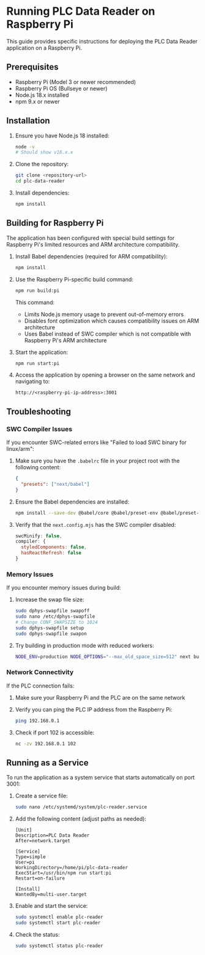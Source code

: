 # Running PLC Data Reader on Raspberry Pi

This guide provides specific instructions for deploying the PLC Data Reader application on a Raspberry Pi.

## Prerequisites

- Raspberry Pi (Model 3 or newer recommended)
- Raspberry Pi OS (Bullseye or newer)
- Node.js 18.x installed
- npm 9.x or newer

## Installation

1. Ensure you have Node.js 18 installed:
   ```bash
   node -v
   # Should show v18.x.x
   ```

2. Clone the repository:
   ```bash
   git clone <repository-url>
   cd plc-data-reader
   ```

3. Install dependencies:
   ```bash
   npm install
   ```

## Building for Raspberry Pi

The application has been configured with special build settings for Raspberry Pi's limited resources and ARM architecture compatibility.

1. Install Babel dependencies (required for ARM compatibility):
   ```bash
   npm install
   ```

2. Use the Raspberry Pi-specific build command:
   ```bash
   npm run build:pi
   ```

   This command:
   - Limits Node.js memory usage to prevent out-of-memory errors
   - Disables font optimization which causes compatibility issues on ARM architecture
   - Uses Babel instead of SWC compiler which is not compatible with Raspberry Pi's ARM architecture

3. Start the application:
   ```bash
   npm run start:pi
   ```

4. Access the application by opening a browser on the same network and navigating to:
   ```
   http://<raspberry-pi-ip-address>:3001
   ```

## Troubleshooting

### SWC Compiler Issues

If you encounter SWC-related errors like "Failed to load SWC binary for linux/arm":

1. Make sure you have the `.babelrc` file in your project root with the following content:
   ```json
   {
     "presets": ["next/babel"]
   }
   ```

2. Ensure the Babel dependencies are installed:
   ```bash
   npm install --save-dev @babel/core @babel/preset-env @babel/preset-react @babel/preset-typescript babel-loader
   ```

3. Verify that the `next.config.mjs` has the SWC compiler disabled:
   ```javascript
   swcMinify: false,
   compiler: {
     styledComponents: false,
     hasReactRefresh: false
   }
   ```

### Memory Issues

If you encounter memory issues during build:

1. Increase the swap file size:
   ```bash
   sudo dphys-swapfile swapoff
   sudo nano /etc/dphys-swapfile
   # Change CONF_SWAPSIZE to 1024
   sudo dphys-swapfile setup
   sudo dphys-swapfile swapon
   ```

2. Try building in production mode with reduced workers:
   ```bash
   NODE_ENV=production NODE_OPTIONS="--max_old_space_size=512" next build --no-lint
   ```

### Network Connectivity

If the PLC connection fails:

1. Make sure your Raspberry Pi and the PLC are on the same network
2. Verify you can ping the PLC IP address from the Raspberry Pi:
   ```bash
   ping 192.168.0.1
   ```

3. Check if port 102 is accessible:
   ```bash
   nc -zv 192.168.0.1 102
   ```

## Running as a Service

To run the application as a system service that starts automatically on port 3001:

1. Create a service file:
   ```bash
   sudo nano /etc/systemd/system/plc-reader.service
   ```

2. Add the following content (adjust paths as needed):
   ```
   [Unit]
   Description=PLC Data Reader
   After=network.target

   [Service]
   Type=simple
   User=pi
   WorkingDirectory=/home/pi/plc-data-reader
   ExecStart=/usr/bin/npm run start:pi
   Restart=on-failure

   [Install]
   WantedBy=multi-user.target
   ```

3. Enable and start the service:
   ```bash
   sudo systemctl enable plc-reader
   sudo systemctl start plc-reader
   ```

4. Check the status:
   ```bash
   sudo systemctl status plc-reader
   ``` 